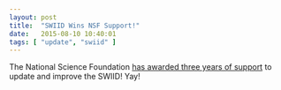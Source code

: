 ```yaml
---
layout: post
title:  "SWIID Wins NSF Support!"
date:   2015-08-10 10:40:01
tags: [ "update", "swiid" ]
---
```


The National Science Foundation [has awarded three years of support](http://www.nsf.gov/awardsearch/showAward?AWD_ID=1533746) to update and improve the SWIID!  Yay!
